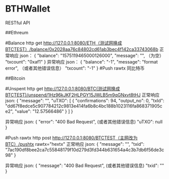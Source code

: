 # BTHWallet
RESTful API

##Ethreum 

#Balance 
http get http://127.0.0.1:8080/ETH（测试网换成BTCTEST）/balance/0x2028aa76c84802cd61ab3bec4f142ca33743068b
正常响应 json：
{
    "balance": "1575119465000126000", 
    "message": "",  （为空）
    "txcount": "0xaf1"
}
异常响应 json：
{
    "balance": "-1", 
    "message": "format error", （或者其他错误信息）
    "txcount": "-1"
}
#Push rawtx
同比特币

##Bitcoin

#Unspent
http get http://127.0.0.1:8080/BTC(测试网换成BTCTEST)/unspend/1Hz96kJKF2HLPGY15JWLB5m9qGNxvt8tHJ 
正常响应 json:
{
    "message": "", 
    "uTXO": [
        {
            "confirmations": 94, 
            "output_no": 0, 
            "txId": "dd67f8edce5c907784212c9813e414fa6b8c4bc188b1023116fa868371905ce2", 
            "value": "12.57566486"
        }
    ]
}

异常响应 json:
{
    "error": "400 Bad Request", (或者其他错误信息)
    "uTXO": null
}

#Push rawtx
http post http://127.0.0.1:8080/BTCTEST（主网改为BTC）/pushtx  rawtx="hextx"
正常响应 json:
{
    "message": "", 
    "txid": "7ac190df8bee2ca7c55848179f10d279d3fd344b631654a4c3b7db6f56de3c98"
}

异常响应 json:
{
    "message": "400 Bad Request", (或者其他错误信息)
    "txid": ""
}






